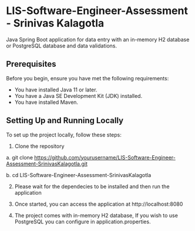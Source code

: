 # LIS-Software-Engineer-Assessment - Srinivas Kalagotla

Java Spring Boot application for data entry with an in-memory H2 database or PostgreSQL database and data validations.

## Prerequisites

Before you begin, ensure you have met the following requirements:
- You have installed Java 11 or later.
- You have a Java SE Development Kit (JDK) installed.
- You have installed Maven.

## Setting Up and Running Locally

To set up the project locally, follow these steps:

1. Clone the repository

  a.  git clone https://github.com/yourusername/LIS-Software-Engineer-Assessment-SrinivasKalagotla.git

  b.  cd LIS-Software-Engineer-Assessment-SrinivasKalagotla

2. Please wait for the dependecies to be installed and then run the application

3. Once started, you can access the application at http://localhost:8080

4. The project comes with in-memory H2 database, If you wish to use PostgreSQL you can configure in application.properties.
